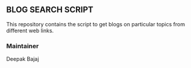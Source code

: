 ## BLOG SEARCH SCRIPT
This repository contains the script to get blogs on particular topics from different web links.

### Maintainer
Deepak Bajaj
